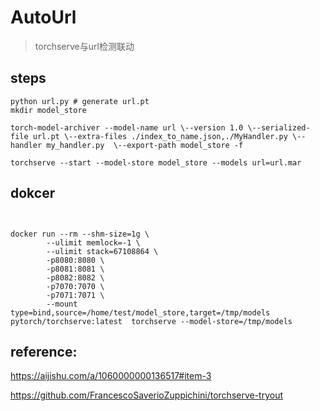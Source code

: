 # AutoUrl
> torchserve与url检测联动

## steps

```
python url.py # generate url.pt
mkdir model_store

torch-model-archiver --model-name url \--version 1.0 \--serialized-file url.pt \--extra-files ./index_to_name.json,./MyHandler.py \--handler my_handler.py  \--export-path model_store -f

torchserve --start --model-store model_store --models url=url.mar

```

## dokcer 

```


docker run --rm --shm-size=1g \
        --ulimit memlock=-1 \
        --ulimit stack=67108864 \
        -p8080:8080 \
        -p8081:8081 \
        -p8082:8082 \
        -p7070:7070 \
        -p7071:7071 \
        --mount type=bind,source=/home/test/model_store,target=/tmp/models pytorch/torchserve:latest  torchserve --model-store=/tmp/models
```
## reference:

https://aijishu.com/a/1060000000136517#item-3

https://github.com/FrancescoSaverioZuppichini/torchserve-tryout
